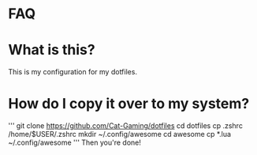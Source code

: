 # FAQ

# What is this?
This is my configuration for my dotfiles.

# How do I copy it over to my system?
'''
git clone https://github.com/Cat-Gaming/dotfiles
cd dotfiles
cp .zshrc /home/$USER/.zshrc
mkdir ~/.config/awesome
cd awesome
cp *.lua ~/.config/awesome
'''
Then you're done!

